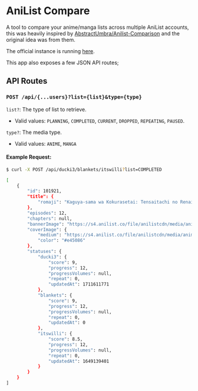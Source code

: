 # AniList Compare

A tool to compare your anime/manga lists across multiple AniList accounts, this was heavily inspired
by [AbstractUmbra/Anilist-Comparison](https://github.com/AbstractUmbra/Anilist-Comparison) and the original idea was from them.

The official instance is running [here](https://anilist-comparison.vercel.app/).

This app also exposes a few JSON API routes;

## API Routes

### `POST /api/{...users}?list={list}&type={type}`

`list?`: The type of list to retrieve.

- Valid values: `PLANNING`, `COMPLETED`, `CURRENT`, `DROPPED`, `REPEATING`, `PAUSED`.

`type?`: The media type.

- Valid values: `ANIME`, `MANGA`

#### Example Request:

```sh
$ curl -X POST /api/ducki3/blankets/itswilli?list=COMPLETED

[
    {
        "id": 101921,
        "title": {
            "romaji": "Kaguya-sama wa Kokurasetai: Tensaitachi no Renai Zunousen"
        },
        "episodes": 12,
        "chapters": null,
        "bannerImage": "https://s4.anilist.co/file/anilistcdn/media/anime/banner/101921-GgvvFhlNhzlF.jpg",
        "coverImage": {
            "medium": "https://s4.anilist.co/file/anilistcdn/media/anime/cover/small/bx101921-VvdGQy1ZySYf.jpg",
            "color": "#e45086"
        },
        "statuses": {
            "ducki3": {
                "score": 9,
                "progress": 12,
                "progressVolumes": null,
                "repeat": 0,
                "updatedAt": 1711611771
            },
            "blankets": {
                "score": 9,
                "progress": 12,
                "progressVolumes": null,
                "repeat": 0,
                "updatedAt": 0
            },
            "itswilli": {
                "score": 8.5,
                "progress": 12,
                "progressVolumes": null,
                "repeat": 0,
                "updatedAt": 1649139401
            }
        }
    }
]
```
